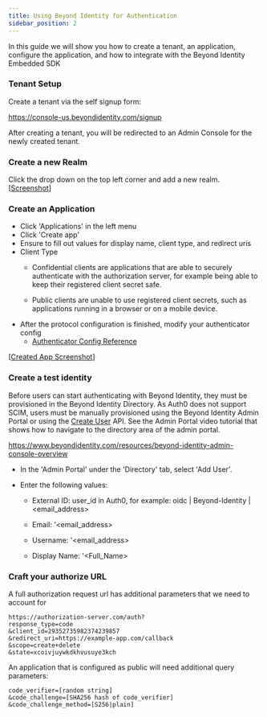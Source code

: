 ```yaml
---
title: Using Beyond Identity for Authentication
sidebar_position: 2
---
```

In this guide we will show you how to create a tenant, an application, configure the application, and how to integrate with the Beyond Identity Embedded SDK

### Tenant Setup

Create a tenant via the self signup form:

https://console-us.beyondidentity.com/signup

After creating a tenant, you will be redirected to an Admin Console for the newly created tenant.

### Create a new Realm

Click the drop down on the top left corner and add a new realm. [[Screenshot](./screenshots/NewRealm.jpg)] 

### Create an Application

- Click 'Applications' in the left menu
- Click 'Create app'
- Ensure to fill out values for display name, client type, and redirect uris
- Client Type
  - Confidential clients are applications that are able to securely authenticate with the authorization server, for example being able to keep their registered client secret safe.

  - Public clients are unable to use registered client secrets, such as applications running in a browser or on a mobile device.
- After the protocol configuration is finished, modify your authenticator config
  - [Authenticator Config Reference](https://developer-docs-git-v1-beyondidentity.vercel.app/docs/v1/platform-overview/authenticator-config#embedded)

[[Created App Screenshot](./screenshots/AppCreated.jpg)]

### Create a test identity

Before users can start authenticating with Beyond Identity, they must be provisioned in the Beyond Identity Directory. As Auth0 does not support SCIM, users must be manually provisioned using the Beyond Identity Admin Portal or using the [Create User](ref:createuser) API. See the Admin Portal video tutorial that shows how to navigate to the directory area of the admin portal. 

https://www.beyondidentity.com/resources/beyond-identity-admin-console-overview

- In the 'Admin Portal' under the 'Directory' tab, select 'Add User'.

- Enter the following values:

   - External ID: user_id in Auth0, for example: oidc | Beyond-Identity | <email_address>

   - Email: '<email_address>

   - Username: '<email_address>

   - Display Name: '<Full_Name>

### Craft your authorize URL

A full authorization request url has additional parameters that we need to account for

```
https://authorization-server.com/auth?
response_type=code
&client_id=29352735982374239857
&redirect_uri=https://example-app.com/callback
&scope=create+delete
&state=xcoivjuywkdkhvusuye3kch
```

An application that is configured as public will need additional query parameters:

```
code_verifier=[random string]
&code_challenge=[SHA256 hash of code_verifier]
&code_challenge_method=[S256|plain]
```